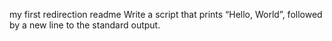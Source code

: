 my first redirection readme
Write a script that prints “Hello, World”, followed by a new line to the standard output.
